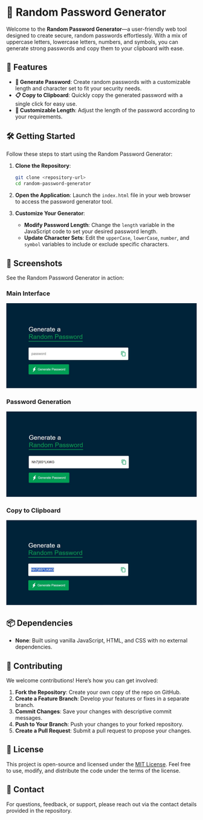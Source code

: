 # 🔐 Random Password Generator

Welcome to the **Random Password Generator**—a user-friendly web tool designed to create secure, random passwords effortlessly. With a mix of uppercase letters, lowercase letters, numbers, and symbols, you can generate strong passwords and copy them to your clipboard with ease.

## 🚀 Features

- **🔄 Generate Password**: Create random passwords with a customizable length and character set to fit your security needs.
- **📋 Copy to Clipboard**: Quickly copy the generated password with a single click for easy use.
- **🔧 Customizable Length**: Adjust the length of the password according to your requirements.

## 🛠️ Getting Started

Follow these steps to start using the Random Password Generator:

1. **Clone the Repository**:

   ```bash
   git clone <repository-url>
   cd random-password-generator
   ```

2. **Open the Application**:
   Launch the `index.html` file in your web browser to access the password generator tool.

3. **Customize Your Generator**:
   - **Modify Password Length**: Change the `length` variable in the JavaScript code to set your desired password length.
   - **Update Character Sets**: Edit the `upperCase`, `lowerCase`, `number`, and `symbol` variables to include or exclude specific characters.

## 📸 Screenshots

See the Random Password Generator in action:

### Main Interface

![Main Interface](https://github.com/shamshubham/Password-Generator/blob/master/screenShots/Capture.JPG)

### Password Generation

![Password Generation](https://github.com/shamshubham/Password-Generator/blob/master/screenShots/Capture1.JPG)

### Copy to Clipboard

![Copy to Clipboard](https://github.com/shamshubham/Password-Generator/blob/master/screenShots/Capture2.JPG)

## 📦 Dependencies

- **None**: Built using vanilla JavaScript, HTML, and CSS with no external dependencies.

## 🤝 Contributing

We welcome contributions! Here’s how you can get involved:

1. **Fork the Repository**: Create your own copy of the repo on GitHub.
2. **Create a Feature Branch**: Develop your features or fixes in a separate branch.
3. **Commit Changes**: Save your changes with descriptive commit messages.
4. **Push to Your Branch**: Push your changes to your forked repository.
5. **Create a Pull Request**: Submit a pull request to propose your changes.

## 📜 License

This project is open-source and licensed under the [MIT License](LICENSE). Feel free to use, modify, and distribute the code under the terms of the license.

## 📧 Contact

For questions, feedback, or support, please reach out via the contact details provided in the repository.
